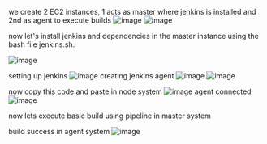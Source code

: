 we create 2 EC2 instances, 1 acts as master where jenkins is installed and 2nd as agent to execute builds
![image](https://github.com/user-attachments/assets/e51bb9d8-dc77-4c9b-8400-fc6f92e80e71)
![image](https://github.com/user-attachments/assets/0550940e-1487-4fe9-b75d-a2d65399ef58)

now let's install jenkins and dependencies in the master instance using the bash file jenkins.sh.

![image](https://github.com/user-attachments/assets/d33f04b7-b021-4969-92d4-037def7efdd1)

setting up jenkins
![image](https://github.com/user-attachments/assets/11a0cb80-d804-4b36-9f28-a42349b8808d)
creating jenkins agent
![image](https://github.com/user-attachments/assets/42c95472-5c23-41a1-98c2-2826cc18c6ca)
![image](https://github.com/user-attachments/assets/175c8b8c-725c-4614-bd76-c726297d8015)

now copy this code and paste in node system
![image](https://github.com/user-attachments/assets/dd54129a-bfb0-4eb2-ba9c-042f71bc7ea1)
agent connected
![image](https://github.com/user-attachments/assets/05e5efbf-0277-4ae2-b60c-6422db0b706e)

now lets execute basic build using pipeline in master system


build success in agent system
![image](https://github.com/user-attachments/assets/0f1e988c-ff12-4ac7-a53a-9d5090876221)




